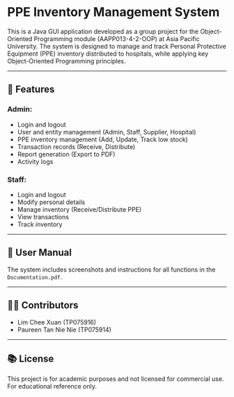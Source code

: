 # PPE Inventory Management System

This is a Java GUI application developed as a group project for the Object-Oriented Programming module (AAPP013-4-2-OOP) at Asia Pacific University. The system is designed to manage and track Personal Protective Equipment (PPE) inventory distributed to hospitals, while applying key Object-Oriented Programming principles.

---

## 🧰 Features

### Admin:
- Login and logout
- User and entity management (Admin, Staff, Supplier, Hospital)
- PPE inventory management (Add, Update, Track low stock)
- Transaction records (Receive, Distribute)
- Report generation (Export to PDF)
- Activity logs

### Staff:
- Login and logout
- Modify personal details
- Manage inventory (Receive/Distribute PPE)
- View transactions
- Track inventory

---

## 📖 User Manual

The system includes screenshots and instructions for all functions in the `Documentation.pdf`.

---

## 👨‍💻 Contributors

- Lim Chee Xuan (TP075916)
- Paureen Tan Nie Nie (TP075914)

---

## 📚 License

This project is for academic purposes and not licensed for commercial use. For educational reference only.
